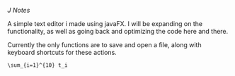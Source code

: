 *J Notes*

A simple text editor i made using javaFX.  I will be expanding on the functionality,
as well as going back and optimizing the code here and there.

Currently the only functions are to save and open a file, along with keyboard shortcuts
for these actions.


	\sum_{i=1}^{10} t_i
